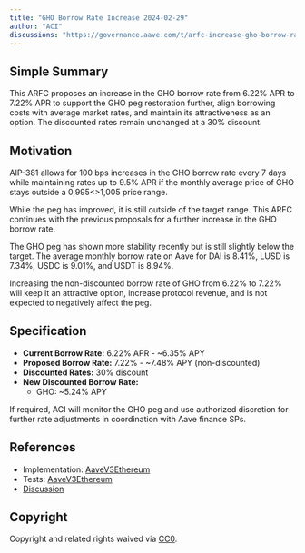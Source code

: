 ```yaml
---
title: "GHO Borrow Rate Increase 2024-02-29"
author: "ACI"
discussions: "https://governance.aave.com/t/arfc-increase-gho-borrow-rate-29-02-2024/16787"
---
```


## Simple Summary

This ARFC proposes an increase in the GHO borrow rate from 6.22% APR to 7.22% APR to support the GHO peg restoration further, align borrowing costs with average market rates, and maintain its attractiveness as an option. The discounted rates remain unchanged at a 30% discount.

## Motivation

AIP-381 allows for 100 bps increases in the GHO borrow rate every 7 days while maintaining rates up to 9.5% APR if the monthly average price of GHO stays outside a 0,995<>1,005 price range.

While the peg has improved, it is still outside of the target range. This ARFC continues with the previous proposals for a further increase in the GHO borrow rate.

The GHO peg has shown more stability recently but is still slightly below the target. The average monthly borrow rate on Aave for DAI is 8.41%, LUSD is 7.34%, USDC is 9.01%, and USDT is 8.94%.

Increasing the non-discounted borrow rate of GHO from 6.22% to 7.22% will keep it an attractive option, increase protocol revenue, and is not expected to negatively affect the peg.

## Specification

- **Current Borrow Rate:** 6.22% APR - ~6.35% APY
- **Proposed Borrow Rate:** 7.22% - ~7.48% APY (non-discounted)
- **Discounted Rates:** 30% discount
- **New Discounted Borrow Rate:**
  - GHO: ~5.24% APY

If required, ACI will monitor the GHO peg and use authorized discretion for further rate adjustments in coordination with Aave finance SPs.

## References

- Implementation: [AaveV3Ethereum](https://github.com/bgd-labs/aave-proposals-v3/blob/main/src/20240229_AaveV3Ethereum_GHOBorrowRateIncrease20240229/AaveV3Ethereum_GHOBorrowRateIncrease20240229_20240229.sol)
- Tests: [AaveV3Ethereum](https://github.com/bgd-labs/aave-proposals-v3/blob/main/src/20240229_AaveV3Ethereum_GHOBorrowRateIncrease20240229/AaveV3Ethereum_GHOBorrowRateIncrease20240229_20240229.t.sol)
- [Discussion](https://governance.aave.com/t/arfc-increase-gho-borrow-rate-29-02-2024/16787)

## Copyright

Copyright and related rights waived via [CC0](https://creativecommons.org/publicdomain/zero/1.0/).
